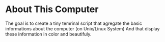 # About This Computer

The goal is to create a tiny temrinal script that agregate the basic informations about the computer (on Unix/Linux System)
And that display these information in color and beautifuly.
